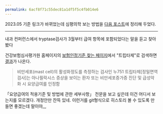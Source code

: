 ```yaml
---
permalink: 6acf8f71c55dec81a1df5f5c4fb014e6
---
```

2023.05 기준 링크가 바뀌었는데 심평의학 보는 방법을 [다음 포스트](/c8a5a6c6dedf583431f09ffa4fe73a85)에 정리해 두었다.

----------------

내과 컨퍼런스에서 tryptase검사가 3월부터 급여 항목에 포함되었다는 말을 듣고 찾아봤다

건강보험심사평가원 홈페이지의 [보험인정기준 찾는 페이지](https://www.hira.or.kr/rd/insuadtcrtr/InsuAdtCrtrList.do?pgmid=HIRAA030069000000)에서 "트립타제"로 검색하면 [결과](https://www.hira.or.kr/rd/insuadtcrtr/InsuAdtCrtrPopup.do?mtgHmeDd=20210301&sno=3&mtgMtrRegSno=0001)가 나온다.

> 비만세포(mast cell)의 활성화정도를 측정하는 검사인 누751 트립타제[정밀면역검사]는 아나필락시스 증상을 보이는 환자 또는 비만세포증가증 진단 및 급성악화 시 요양급여를 인정함

「요양급여의 적용기준 및 방법에 관한 세부사항」 전문을 보고 싶은데 이건 어디서 보는지를 모르겠다. 개정안만 잔뜩 있네. 이런거를 git형식으로 히스토리 볼 수 있도록 만들면 좋겠는데 말이야,,,
